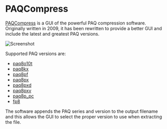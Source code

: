 # PAQCompress

[PAQCompress](https://moisescardona.me/paqcompress) is a GUI of the powerful PAQ compression software. Originally written in 2009, it has been rewritten to provide a better GUI and include the latest and greatest PAQ versions.

![Screenshot](https://moisescardona.me/wp-content/uploads/2020/02/PAQCompress-v0.3.35.png)

Supported PAQ versions are: 

* [paq8o10t](https://encode.su/threads/81-Paq8o10t)
* [paq8kx](https://encode.su/threads/296-PAQ8K?p=8370&viewfull=1#post8370)
* [paq8pf](https://encode.su/threads/457-PAQ8PF)
* [paq8px](https://encode.su/threads/342-paq8px)
* [paq8pxd](https://encode.su/threads/1464-Paq8pxd-dict)
* [paq8pxv](https://encode.su/threads/3064-paq8pxv-virtual-machine)
* [paq8p_pc](https://encode.su/threads/3070-mod_CM-another-paq-submodel)
* [fp8](https://encode.su/threads/613-FP8-(-Fast-PAQ8))

The software appends the PAQ series and version to the output filename and this allows the GUI to select the proper version to use when extracting the file.